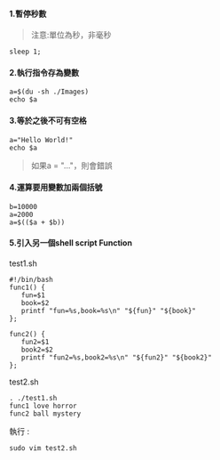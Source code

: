 #### 1.暫停秒數

> 注意:單位為秒，非毫秒

```
sleep 1;
```

#### 2.執行指令存為變數

```
a=$(du -sh ./Images)
echo $a
```

#### 3.等於之後不可有空格

```
a="Hello World!"
echo $a
```

> 如果a = "..."，則會錯誤

#### 4.運算要用變數加兩個括號

```
b=10000
a=2000
a=$(($a + $b))
```

#### 5.引入另一個shell script Function

test1.sh

```shell
#!/bin/bash
func1() {
   fun=$1
   book=$2
   printf "fun=%s,book=%s\n" "${fun}" "${book}"
};

func2() {
   fun2=$1
   book2=$2
   printf "fun2=%s,book2=%s\n" "${fun2}" "${book2}"
};
```

test2.sh

```shell
. ./test1.sh
func1 love horror
func2 ball mystery
```

執行 :

```
sudo vim test2.sh
```



